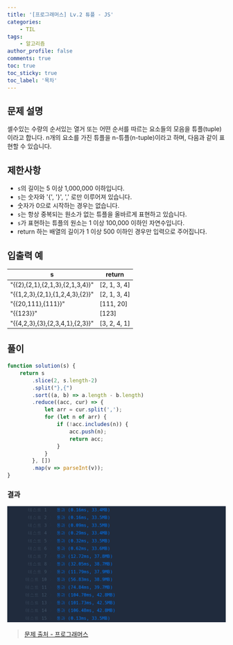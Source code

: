 ```yaml
---
title: '[프로그래머스] Lv.2 튜플 - JS'
categories:
    - TIL
tags:
    - 알고리즘
author_profile: false
comments: true
toc: true
toc_sticky: true
toc_label: '목차'
---
```


## 문제 설명
셀수있는 수량의 순서있는 열거 또는 어떤 순서를 따르는 요소들의 모음을 튜플(tuple)이라고 합니다. n개의 요소를 가진 튜플을 n-튜플(n-tuple)이라고 하며, 다음과 같이 표현할 수 있습니다.

## 제한사항
* `s`의 길이는 5 이상 1,000,000 이하입니다.
* `s`는 숫자와 '{', '}', ',' 로만 이루어져 있습니다.
* 숫자가 0으로 시작하는 경우는 없습니다.
* `s`는 항상 중복되는 원소가 없는 튜플을 올바르게 표현하고 있습니다.
* `s`가 표현하는 튜플의 원소는 1 이상 100,000 이하인 자연수입니다.
* return 하는 배열의 길이가 1 이상 500 이하인 경우만 입력으로 주어집니다. 

## 입출력 예

| s                               | return       |
|---------------------------------|--------------|
| "{{2},{2,1},{2,1,3},{2,1,3,4}}" | [2, 1, 3, 4] |
| "{{1,2,3},{2,1},{1,2,4,3},{2}}" | [2, 1, 3, 4] |
| "{{20,111},{111}}"              | [111, 20]    |
| "{{123}}"                       | [123]        |
| "{{4,2,3},{3},{2,3,4,1},{2,3}}" | [3, 2, 4, 1] |

## 풀이
```javascript
function solution(s) {
    return s
        .slice(2, s.length-2)
        .split("},{")
        .sort((a, b) => a.length - b.length)
        .reduce((acc, cur) => {
            let arr = cur.split(',');
            for (let n of arr) {
                if (!acc.includes(n)) {
                    acc.push(n);
                    return acc;
                } 
            }
        }, [])
        .map(v => parseInt(v));
}
```

### 결과
![result1](/assets/images/2023/10/24/algorithm-103-result1.png)

>[문제 출처 - 프로그래머스](https://school.programmers.co.kr/learn/courses/30/lessons/64065)
